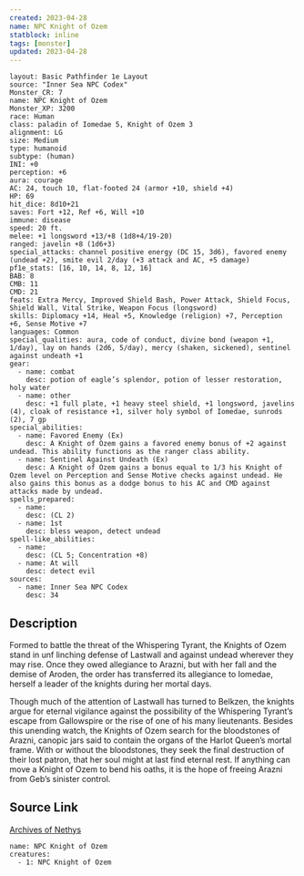```yaml
---
created: 2023-04-28
name: NPC Knight of Ozem
statblock: inline
tags: [monster]
updated: 2023-04-28
---
```

```statblock
layout: Basic Pathfinder 1e Layout
source: "Inner Sea NPC Codex"
Monster_CR: 7
name: NPC Knight of Ozem
Monster_XP: 3200
race: Human
class: paladin of Iomedae 5, Knight of Ozem 3
alignment: LG
size: Medium
type: humanoid
subtype: (human)
INI: +0
perception: +6
aura: courage
AC: 24, touch 10, flat-footed 24 (armor +10, shield +4)
HP: 69
hit_dice: 8d10+21
saves: Fort +12, Ref +6, Will +10
immune: disease
speed: 20 ft.
melee: +1 longsword +13/+8 (1d8+4/19-20)
ranged: javelin +8 (1d6+3)
special_attacks: channel positive energy (DC 15, 3d6), favored enemy (undead +2), smite evil 2/day (+3 attack and AC, +5 damage)
pf1e_stats: [16, 10, 14, 8, 12, 16]
BAB: 8
CMB: 11
CMD: 21
feats: Extra Mercy, Improved Shield Bash, Power Attack, Shield Focus, Shield Wall, Vital Strike, Weapon Focus (longsword)
skills: Diplomacy +14, Heal +5, Knowledge (religion) +7, Perception +6, Sense Motive +7
languages: Common
special_qualities: aura, code of conduct, divine bond (weapon +1, 1/day), lay on hands (2d6, 5/day), mercy (shaken, sickened), sentinel against undeath +1
gear:
  - name: combat
    desc: potion of eagle’s splendor, potion of lesser restoration, holy water
  - name: other
    desc: +1 full plate, +1 heavy steel shield, +1 longsword, javelins (4), cloak of resistance +1, silver holy symbol of Iomedae, sunrods (2), 7 gp
special_abilities:
  - name: Favored Enemy (Ex)
    desc: A Knight of Ozem gains a favored enemy bonus of +2 against undead. This ability functions as the ranger class ability.
  - name: Sentinel Against Undeath (Ex)
    desc: A Knight of Ozem gains a bonus equal to 1/3 his Knight of Ozem level on Perception and Sense Motive checks against undead. He also gains this bonus as a dodge bonus to his AC and CMD against attacks made by undead.
spells_prepared:
  - name:
    desc: (CL 2)
  - name: 1st
    desc: bless weapon, detect undead
spell-like_abilities:
  - name:
    desc: (CL 5; Concentration +8)
  - name: At will
    desc: detect evil
sources:
  - name: Inner Sea NPC Codex
    desc: 34
```
## Description
Formed to battle the threat of the Whispering Tyrant, the Knights of Ozem stand in unf linching defense of Lastwall and against undead wherever they may rise. Once they owed allegiance to Arazni, but with her fall and the demise of Aroden, the order has transferred its allegiance to Iomedae, herself a leader of the knights during her mortal days.

Though much of the attention of Lastwall has turned to Belkzen, the knights argue for eternal vigilance against the possibility of the Whispering Tyrant’s escape from Gallowspire or the rise of one of his many lieutenants. Besides this unending watch, the Knights of Ozem search for the bloodstones of Arazni, canopic jars said to contain the organs of the Harlot Queen’s mortal frame. With or without the bloodstones, they seek the final destruction of their lost patron, that her soul might at last find eternal rest. If anything can move a Knight of Ozem to bend his oaths, it is the hope of freeing Arazni from Geb’s sinister control.
## Source Link
[Archives of Nethys](https://aonprd.com/NPCDisplay.aspx?ItemName=Knight%20of%20Ozem)
```encounter-table
name: NPC Knight of Ozem
creatures:
  - 1: NPC Knight of Ozem
```
